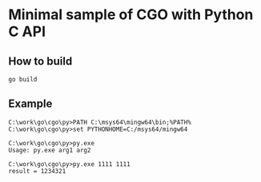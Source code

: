 # Minimal sample of CGO with Python C API

## How to build

```
go build
```

## Example

```
C:\work\go\cgo\py>PATH C:\msys64\mingw64\bin;%PATH%
C:\work\go\cgo\py>set PYTHONHOME=C:/msys64/mingw64

C:\work\go\cgo\py>py.exe
Usage: py.exe arg1 arg2

C:\work\go\cgo\py>py.exe 1111 1111
result = 1234321
```
